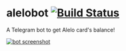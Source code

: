 # alelobot [![Build Status](https://travis-ci.org/caarlos0/alelobot.svg?branch=master)](https://travis-ci.org/caarlos0/alelobot)

A Telegram bot to get Alelo card's balance!

[![bot screenshot](https://cloud.githubusercontent.com/assets/245435/20578744/07e58bb0-b1b0-11e6-8e24-9d3979ae0bca.png)](http://telegram.me/alelobot)
